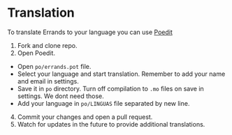 # Translation

To translate Errands to your language you can use [Poedit]("https://flathub.org/apps/net.poedit.Poedit")
1. Fork and clone repo.
2. Open Poedit.
- Open `po/errands.pot` file.
- Select your language and start translation. Remember to add your name and email in settings.
- Save it in `po` directory. Turn off compilation to `.mo` files on save in settings. We dont need those.
- Add your language in `po/LINGUAS` file separated by new line.
4. Commit your changes and open a pull request.
5. Watch for updates in the future to provide additional translations.